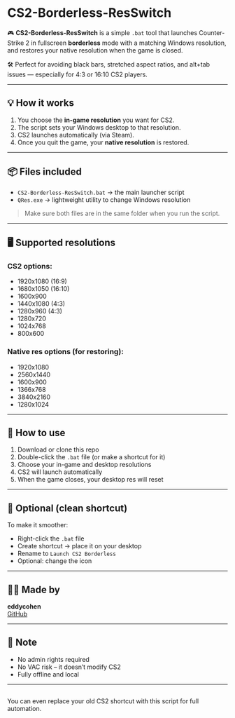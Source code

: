 # CS2-Borderless-ResSwitch

🎮 **CS2-Borderless-ResSwitch** is a simple `.bat` tool that launches Counter-Strike 2 in fullscreen **borderless** mode with a matching Windows resolution, and restores your native resolution when the game is closed.

🛠️ Perfect for avoiding black bars, stretched aspect ratios, and alt+tab issues — especially for 4:3 or 16:10 CS2 players.

---

## 💡 How it works

1. You choose the **in-game resolution** you want for CS2.
2. The script sets your Windows desktop to that resolution.
3. CS2 launches automatically (via Steam).
4. Once you quit the game, your **native resolution** is restored.

---

## 📦 Files included

- `CS2-Borderless-ResSwitch.bat` → the main launcher script
- `QRes.exe` → lightweight utility to change Windows resolution

> Make sure both files are in the same folder when you run the script.

---

## 🖥️ Supported resolutions

### CS2 options:
- 1920x1080 (16:9)
- 1680x1050 (16:10)
- 1600x900
- 1440x1080 (4:3)
- 1280x960 (4:3)
- 1280x720
- 1024x768
- 800x600

### Native res options (for restoring):
- 1920x1080
- 2560x1440
- 1600x900
- 1366x768
- 3840x2160
- 1280x1024

---

## 🚀 How to use

1. Download or clone this repo
2. Double-click the `.bat` file (or make a shortcut for it)
3. Choose your in-game and desktop resolutions
4. CS2 will launch automatically
5. When the game closes, your desktop res will reset

---

## 🧼 Optional (clean shortcut)

To make it smoother:

- Right-click the `.bat` file
- Create shortcut → place it on your desktop
- Rename to `Launch CS2 Borderless`
- Optional: change the icon

---

## 👨‍💻 Made by

**eddycohen**   
[GitHub](https://github.com/eddycohen) 

---

## 📢 Note

- No admin rights required
- No VAC risk – it doesn’t modify CS2
- Fully offline and local

---

##

You can even replace your old CS2 shortcut with this script for full automation.
